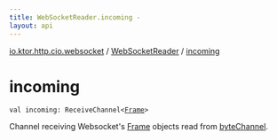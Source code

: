 ```yaml
---
title: WebSocketReader.incoming - 
layout: api
---
```


<div class='api-docs-breadcrumbs'><a href="../index.html">io.ktor.http.cio.websocket</a> / <a href="index.html">WebSocketReader</a> / <a href="./incoming.html">incoming</a></div>

# incoming

<div class="signature"><code><span class="keyword">val </span><span class="identifier">incoming</span><span class="symbol">: </span><span class="identifier">ReceiveChannel</span><span class="symbol">&lt;</span><a href="../-frame/index.html"><span class="identifier">Frame</span></a><span class="symbol">&gt;</span></code></div>

Channel receiving Websocket's <a href="../-frame/index.html">Frame</a> objects read from <a href="#">byteChannel</a>.

